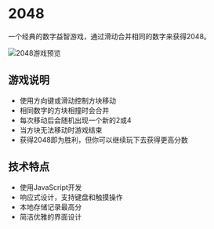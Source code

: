 # 2048

一个经典的数字益智游戏，通过滑动合并相同的数字来获得2048。

![2048游戏预览](https://picsum.photos/800/400)

## 游戏说明

- 使用方向键或滑动控制方块移动
- 相同数字的方块相撞时会合并
- 每次移动后会随机出现一个新的2或4
- 当方块无法移动时游戏结束
- 获得2048即为胜利，但你可以继续玩下去获得更高分数

## 技术特点

- 使用JavaScript开发
- 响应式设计，支持键盘和触摸操作
- 本地存储记录最高分
- 简洁优雅的界面设计